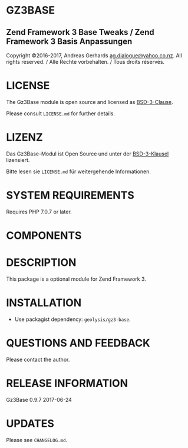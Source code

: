 GZ3BASE
=======

Zend Framework 3 Base Tweaks / Zend Framework 3 Basis Anpassungen
-----------------------------------------------------------------

Copyright ©2016-2017, Andreas Gerhards <ag.dialogue@yahoo.co.nz>.
All rights reserved. / Alle Rechte vorbehalten. / Tous droits réservés.

# LICENSE
The Gz3Base module is open source and licensed as [BSD-3-Clause](http://opensource.org/licenses/BSD-3-Clause). 

Please consult `LICENSE.md` for further details.

# LIZENZ
Das Gz3Base-Modul ist Open Source und unter der [BSD-3-Klausel](http://opensource.org/licenses/BSD-3-Clause) lizensiert. 

Bitte lesen sie `LICENSE.md` für weitergehende Informationen.

# SYSTEM REQUIREMENTS
Requires PHP 7.0.7 or later.

# COMPONENTS

# DESCRIPTION
This package is a optional module for Zend Framework 3.

# INSTALLATION
* Use packagist dependency: `geolysis/gz3-base`.

# QUESTIONS AND FEEDBACK
Please contact the author.

# RELEASE INFORMATION
Gz3Base 0.9.7
2017-06-24

# UPDATES
Please see `CHANGELOG.md`.
